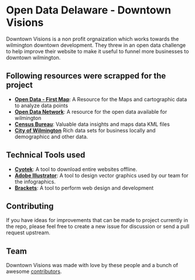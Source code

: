 # Open Data Delaware - Downtown Visions 

Downtown Visions is a non profit orgnaization which works towards the wilmington downtown development. They threw in an open data challenge to help improve their website to make it useful to funnel more businesses to downtown wilmington.

## Following resources were scrapped for the project

-   **[Open Data - First Map](http://opendata.firstmap.delaware.gov/datasets?q=*&page=5&sort_by=updated_at)**: A Resource for the Maps and cartographic data to analyze data points
-   **[Open Data Network](http://www.opendatanetwork.com/region/1600000US1077580/Wilmington_DE/population/population/2013?)**: A resource for the open data available for wilmington
-   **[Census Bureau](https://www.census.gov)**: Valuable data insights and maps data KML files
-   **[City of Wilmington](http://www.ci.wilmington.de.us/)** Rich data sets for business locally and demographicc and other data.

## Technical Tools used

-   **[Cyotek](http://www.cyotek.com/downloads/info/setup-cyowcopy-1.1.1.4.exe)**: A tool to download entire websites offline.
-   **[Adobe Illustrator](http://www.adobe.com/products/illustrator.html)**: A tool to design vector graphics used by our team for the infographics.
-   **[Brackets](http://brackets.io/)**: A tool to perform web design and development 

## Contributing

If you have ideas for improvements that can be made to project currently in the repo, please feel free to create a new issue for discussion or send a pull request upstream. 

## Team

Downtown Visions was made with love by these people and a bunch of awesome [contributors](https://github.com/jquery-boilerplate/jquery-patterns/graphs/contributors).


